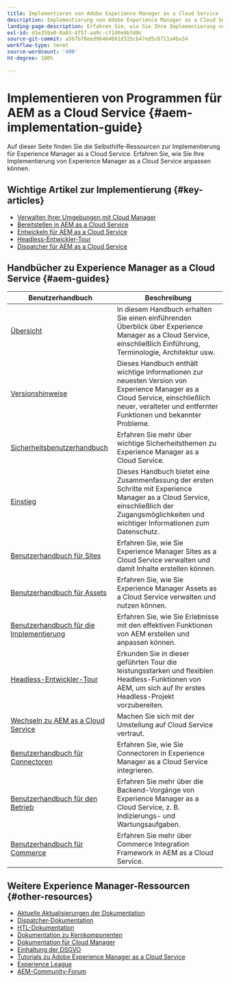 ```yaml
---
title: Implementieren von Adobe Experience Manager as a Cloud Service
description: Implementierung von Adobe Experience Manager as a Cloud Service – Selbsthilfe-Ressourcen und Links zur Dokumentation
landing-page-description: Erfahren Sie, wie Sie Ihre Implementierung von AEM as a Cloud Service anpassen können, einschließlich Themen zu Entwicklung und Implementierung.
exl-id: d1e359a0-8a03-4f57-aa9c-cf1d0e9b7d0c
source-git-commit: a5b7b78eed96464681d325cb47ed5c6711a4ba34
workflow-type: tm+mt
source-wordcount: '409'
ht-degree: 100%

---
```


# Implementieren von Programmen für AEM as a Cloud Service {#aem-implementation-guide}

Auf dieser Seite finden Sie die Selbsthilfe-Ressourcen zur Implementierung für Experience Manager as a Cloud Service. Erfahren Sie, wie Sie Ihre Implementierung von Experience Manager as a Cloud Service anpassen können.

## Wichtige Artikel zur Implementierung {#key-articles}

* [Verwalten Ihrer Umgebungen mit Cloud Manager](cloud-manager/manage-environments.md)
* [Bereitstellen in AEM as a Cloud Service](deploying/overview.md)
* [Entwickeln für AEM as a Cloud Service](developing/introduction/development-guidelines.md)
* [Headless-Entwickler-Tour](/help/journey-headless/developer/overview.md)
* [Dispatcher für AEM as a Cloud Service](dispatcher/overview.md)

## Handbücher zu Experience Manager as a Cloud Service {#aem-guides}

| Benutzerhandbuch | Beschreibung |
|---|---|
| [Übersicht](/help/overview/home.md) | In diesem Handbuch erhalten Sie einen einführenden Überblick über Experience Manager as a Cloud Service, einschließlich Einführung, Terminologie, Architektur usw. |
| [Versionshinweise](/help/release-notes/home.md) | Dieses Handbuch enthält wichtige Informationen zur neuesten Version von Experience Manager as a Cloud Service, einschließlich neuer, veralteter und entfernter Funktionen und bekannter Probleme. |
| [Sicherheitsbenutzerhandbuch](/help/security/home.md) | Erfahren Sie mehr über wichtige Sicherheitsthemen zu Experience Manager as a Cloud Service. |
| [Einstieg](/help/onboarding/home.md) | Dieses Handbuch bietet eine Zusammenfassung der ersten Schritte mit Experience Manager as a Cloud Service, einschließlich der Zugangsmöglichkeiten und wichtiger Informationen zum Datenschutz. |
| [Benutzerhandbuch für Sites](/help/sites-cloud/home.md) | Erfahren Sie, wie Sie Experience Manager Sites as a Cloud Service verwalten und damit Inhalte erstellen können. |
| [Benutzerhandbuch für Assets](/help/assets/home.md) | Erfahren Sie, wie Sie Experience Manager Assets as a Cloud Service verwalten und nutzen können. |
| [Benutzerhandbuch für die Implementierung](/help/implementing/home.md) | Erfahren Sie, wie Sie Erlebnisse mit den effektiven Funktionen von AEM erstellen und anpassen können. |
| [Headless-Entwickler-Tour](/help/journey-headless/developer/overview.md) | Erkunden Sie in dieser geführten Tour die leistungsstarken und flexiblen Headless-Funktionen von AEM, um sich auf Ihr erstes Headless-Projekt vorzubereiten. |
| [Wechseln zu AEM as a Cloud Service](/help/journey-migration/getting-started.md) | Machen Sie sich mit der Umstellung auf Cloud Service vertraut. |
| [Benutzerhandbuch für Connectoren](/help/connectors/home.md) | Erfahren Sie, wie Sie Connectoren in Experience Manager as a Cloud Service integrieren. |
| [Benutzerhandbuch für den Betrieb](/help/operations/home.md) | Erfahren Sie mehr über die Backend-Vorgänge von Experience Manager as a Cloud Service, z. B. Indizierungs- und Wartungsaufgaben. |
| [Benutzerhandbuch für Commerce](/help/commerce-cloud/home.md) | Erfahren Sie mehr über Commerce Integration Framework in AEM as a Cloud Service. |

## Weitere Experience Manager-Ressourcen {#other-resources}

* [Aktuelle Aktualisierungen der Dokumentation](https://helpx.adobe.com/de/experience-manager/documentation-updates.html#AEMasaCloudService)
* [Dispatcher-Dokumentation](/help/implementing/dispatcher/overview.md)
* [HTL-Dokumentation](https://experienceleague.adobe.com/docs/experience-manager-htl/using/overview.html?lang=de)
* [Dokumentation zu Kernkomponenten](https://experienceleague.adobe.com/docs/experience-manager-core-components/using/introduction.html?lang=de)
* [Dokumentation für Cloud Manager](/help/onboarding/learn-concepts/cloud-manager-introduction.md)
* [Einhaltung der DSGVO](/help/compliance/data-privacy-and-protection-readiness/aem-readiness.md)
* [Tutorials zu Adobe Experience Manager as a Cloud Service](https://experienceleague.adobe.com/docs/experience-manager-learn/cloud-service/overview.html?lang=de)
* [Experience League](https://guided.adobe.com/?promoid=K42KVXHD&amp;mv=other#solutions/experience-manager)
* [AEM-Community-Forum](https://forums.adobe.com/community/experience-cloud/marketing-cloud/experience-manager)
